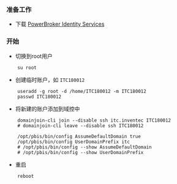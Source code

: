 ### 准备工作

- 下载 [PowerBroker Identity Services](https://github.com/BeyondTrust/pbis-open/releases)

### 开始

- 切换到root用户

```
    su root
```

- 创建临时账户，如 `ITC180012`

```
    useradd -g root -d /home/ITC180012 -m ITC180012
    passwd ITC180012
```

- 将新建的账户添加到域控中

```
    domainjoin-cli join --disable ssh itc.inventec ITC180012
    # domainjoin-cli leave --disable ssh ITC180012

    /opt/pbis/bin/config AssumeDefaultDomain true
    /opt/pbis/bin/config UserDomainPrefix itc
    # /opt/pbis/bin/config --show AssumeDefaultDomain
    # /opt/pbis/bin/config --show UserDomainPrefix
```

- 重启

```
    reboot
```
